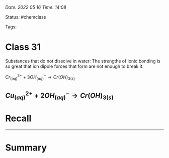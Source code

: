 *Date: 2022 05 16 Time: 14:08*


Status: #chemclass

Tags: 


# Class 31

Substances that do not dissolve in water:
	The strengths of ionic bonding is so great that ion dipole forces that form are not enough to break it.

$Cr^{3+}_{(aq)} + 3OH^{-}_{(aq)} \rightarrow Cr(OH)_{3(s)}$

$Cu^{2+}_{(aq)} + 2OH^{-}_{(aq)} \rightarrow Cr(OH)_{3(s)}$
---
# Recall







---
# Summary



